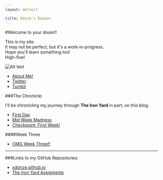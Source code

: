 ```yaml
---
layout: default

title: Donze's Domain
---
```


#Welcome to your doom!!

This is my site.  
It may not be perfect, but it's a work-in-progress.  
Hope you'll learn something too!  
High-five! 

![Alt text](http://i1238.photobucket.com/albums/ff482/heathgk/LizLemonhighfive.gif)

* [About Me!](about.html)
* [Twitter](http://www.twitter.com/thedonz)
* [Tumblr](http://thedonz.tumblr.com)

###The Chronicle:

I'll be chronicling my journey through **The Iron Yard** in part, on this blog. 

* [First Day](2014/09/22/First-Day.1.html)
* [Mid Week Madness](2014/09/24/Midweek-Madness.html)
* [Checkpoint: First Week!](2014/09/26/Checkpoint.html)

####Week Three

* [OMG Week Three!!](2014/10/05/OMG-Week-Three.html)

* * * 

###Links to my GitHub Repositories:

* [xdonze.github.io](https://github.com/xdonze/xdonze.github.io)
* [The Iron Yard Assigments](https://github.com/xdonze/TIY-Assignments)
